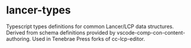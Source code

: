# lancer-types

Typescript types definitions for common Lancer/LCP data structures.
Derived from schema definitions provided by vscode-comp-con-content-authoring.
Used in Tenebrae Press forks of cc-lcp-editor.
